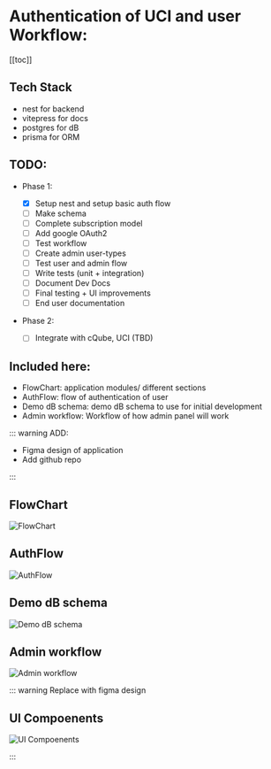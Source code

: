 # Authentication of UCI and user Workflow:

[[toc]]

## Tech Stack

- nest for backend
- vitepress for docs
- postgres for dB
- prisma for ORM

## TODO:

- Phase 1:

  - [x] Setup nest and setup basic auth flow
  - [ ] Make schema
  - [ ] Complete subscription model
  - [ ] Add google OAuth2
  - [ ] Test workflow
  - [ ] Create admin user-types
  - [ ] Test user and admin flow
  - [ ] Write tests (unit + integration)
  - [ ] Document Dev Docs
  - [ ] Final testing + UI improvements
  - [ ] End user documentation

- Phase 2:
  - [ ] Integrate with cQube, UCI (TBD)

## Included here:

- FlowChart: application modules/ different sections
- AuthFlow: flow of authentication of user
- Demo dB schema: demo dB schema to use for initial development
- Admin workflow: Workflow of how admin panel will work

::: warning ADD:

- Figma design of application
- Add github repo

:::

## FlowChart

![FlowChart](/assets/flowchart.png)

## AuthFlow

![AuthFlow](/assets/authflow.png)

## Demo dB schema

![Demo dB schema](/assets/dbschema.png)

## Admin workflow

![Admin workflow](/assets/adminworkflow.png)

::: warning Replace with figma design

## UI Compoenents

![UI Compoenents](/assets/uicomponents.png)

:::
